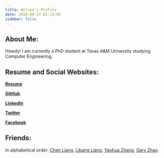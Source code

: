 ```yaml
---
title: Wilson's Profile
date: 2019-09-27 01:13:05
sidebar: false
---
```


## About Me:

Howdy! I am currently a PhD student at Texas A&M University studying Computer Engineering.

## Resume and Social Websites:

[**Resume**](/uploads/Resume.pdf)

[**GitHub**](https://github.com/wilsonwang881)

[**LinkedIn**](https://www.linkedin.com/in/leiwangwilson)

[**Twitter**](https://twitter.com/WilsonWang8881)

[**Facebook**](https://www.facebook.com/wilson.wang.37051579)

## Friends:

In alphabetical order: [Chen Liang](https://liangchenlc.com/), [Libang Liang](https://llbllbllbllb.github.io/), [Yaohua Zhang](https://giraffe-zhang.github.io/), [Gary Zhao](https://amath.washington.edu/people/gary-zhao).

